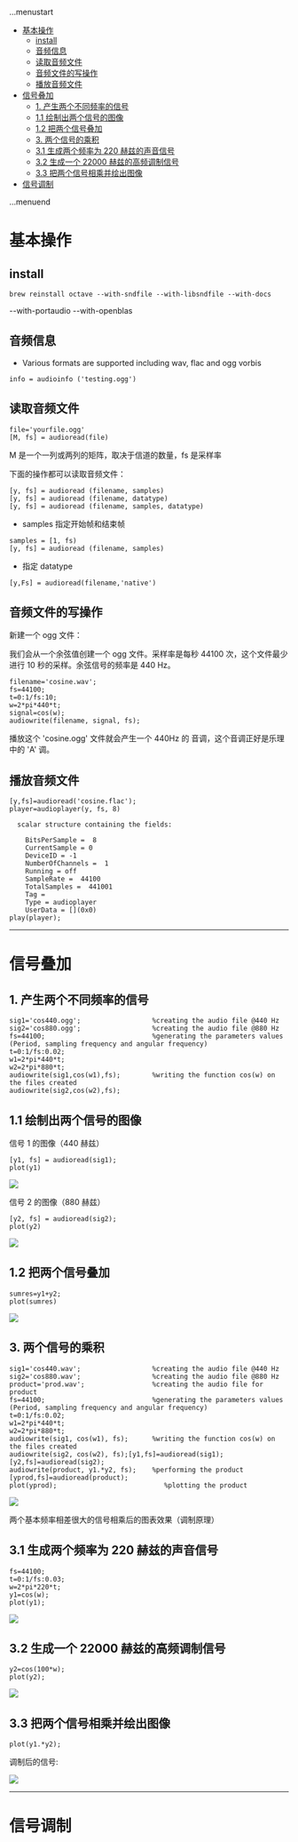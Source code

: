 ...menustart

 - [基本操作](#b7b05952d509c439f94113324ff52318)
     - [install](#19ad89bc3e3c9d7ef68b89523eff1987)
     - [音频信息](#3413dd4049308da2951e7a4e76d5f36f)
     - [读取音频文件](#4e57f1fdd6e72178dedecf98c08602b2)
     - [音频文件的写操作](#1994a8ca2987014975c8f885e42f0efd)
     - [播放音频文件](#168ed667ff59ad9971f9bc226839bc65)
 - [信号叠加](#907979cef2ac1030b1862469aab35c41)
     - [1. 产生两个不同频率的信号](#7859357f85cdd30bf0efeae9e4d5f6ff)
     - [1.1 绘制出两个信号的图像](#529d85ceb420010bbae4ff8ddfc8ac23)
     - [1.2 把两个信号叠加](#777d069853661fb6fb9cd8e67b116e81)
     - [3. 两个信号的乘积](#49bd8db4f8d3299524f11771f93554ce)
     - [3.1 生成两个频率为 220 赫兹的声音信号](#3a964a6ddc88e66ce54d2b99a7614a25)
     - [3.2 生成一个 22000 赫兹的高频调制信号](#de12d6d99cdc4745c70e4ee1a8a92ab1)
     - [3.3 把两个信号相乘并绘出图像](#ae927bd937602b7362bcec1dfd6c75df)
 - [信号调制](#583240736100dab274fa2e9518318d79)

...menuend


<h2 id="b7b05952d509c439f94113324ff52318"></h2>

# 基本操作

<h2 id="19ad89bc3e3c9d7ef68b89523eff1987"></h2>

## install

```
brew reinstall octave --with-sndfile --with-libsndfile --with-docs
```

--with-portaudio --with-openblas


<h2 id="3413dd4049308da2951e7a4e76d5f36f"></h2>

## 音频信息

- Various formats are supported including wav, flac and ogg vorbis


```
info = audioinfo ('testing.ogg')
```

<h2 id="4e57f1fdd6e72178dedecf98c08602b2"></h2>

## 读取音频文件

```
file='yourfile.ogg'
[M, fs] = audioread(file)
```

M 是一个一列或两列的矩阵，取决于信道的数量，fs 是采样率

下面的操作都可以读取音频文件：

```
[y, fs] = audioread (filename, samples)
[y, fs] = audioread (filename, datatype)
[y, fs] = audioread (filename, samples, datatype)
```

 - samples 指定开始帧和结束帧

```
samples = [1, fs)
[y, fs] = audioread (filename, samples)
```

 - 指定 datatype

```
[y,Fs] = audioread(filename,'native')
```

<h2 id="1994a8ca2987014975c8f885e42f0efd"></h2>

## 音频文件的写操作

新建一个 ogg 文件：

我们会从一个余弦值创建一个 ogg 文件。采样率是每秒 44100 次，这个文件最少进行 10 秒的采样。余弦信号的频率是 440 Hz。

```
filename='cosine.wav';
fs=44100;
t=0:1/fs:10;
w=2*pi*440*t;
signal=cos(w);
audiowrite(filename, signal, fs);
```

播放这个 'cosine.ogg' 文件就会产生一个 440Hz 的 音调，这个音调正好是乐理中的 'A' 调。

<h2 id="168ed667ff59ad9971f9bc226839bc65"></h2>

## 播放音频文件

```
[y,fs]=audioread('cosine.flac');
player=audioplayer(y, fs, 8)

  scalar structure containing the fields:

    BitsPerSample =  8
    CurrentSample = 0
    DeviceID = -1
    NumberOfChannels =  1
    Running = off
    SampleRate =  44100
    TotalSamples =  441001
    Tag = 
    Type = audioplayer
    UserData = [](0x0)
play(player);
```

-----

<h2 id="907979cef2ac1030b1862469aab35c41"></h2>

# 信号叠加

<h2 id="7859357f85cdd30bf0efeae9e4d5f6ff"></h2>

## 1. 产生两个不同频率的信号

```
sig1='cos440.ogg';                  %creating the audio file @440 Hz
sig2='cos880.ogg';                  %creating the audio file @880 Hz
fs=44100;                           %generating the parameters values (Period, sampling frequency and angular frequency)
t=0:1/fs:0.02;
w1=2*pi*440*t;
w2=2*pi*880*t;
audiowrite(sig1,cos(w1),fs);        %writing the function cos(w) on the files created
audiowrite(sig2,cos(w2),fs);
```

<h2 id="529d85ceb420010bbae4ff8ddfc8ac23"></h2>

## 1.1 绘制出两个信号的图像

信号 1 的图像（440 赫兹）

```
[y1, fs] = audioread(sig1);
plot(y1)
```

![](https://raw.githubusercontent.com/mebusy/notes/master/imgs/octave_audio_s1.png)

信号 2 的图像（880 赫兹）

```
[y2, fs] = audioread(sig2);
plot(y2)
```

![](https://raw.githubusercontent.com/mebusy/notes/master/imgs/octave_audio_s2.png)


<h2 id="777d069853661fb6fb9cd8e67b116e81"></h2>

## 1.2 把两个信号叠加

```
sumres=y1+y2;
plot(sumres)
```

![](https://raw.githubusercontent.com/mebusy/notes/master/imgs/octave_audio_sum.png)

<h2 id="49bd8db4f8d3299524f11771f93554ce"></h2>

## 3. 两个信号的乘积

```
sig1='cos440.wav';                  %creating the audio file @440 Hz
sig2='cos880.wav';                  %creating the audio file @880 Hz
product='prod.wav';                 %creating the audio file for product
fs=44100;                           %generating the parameters values (Period, sampling frequency and angular frequency)
t=0:1/fs:0.02;
w1=2*pi*440*t;
w2=2*pi*880*t;
audiowrite(sig1, cos(w1), fs);      %writing the function cos(w) on the files created
audiowrite(sig2, cos(w2), fs);[y1,fs]=audioread(sig1);[y2,fs]=audioread(sig2);
audiowrite(product, y1.*y2, fs);    %performing the product
[yprod,fs]=audioread(product);
plot(yprod);                           %plotting the product
```

![](https://raw.githubusercontent.com/mebusy/notes/master/imgs/octave_audio_multiply.png)

两个基本频率相差很大的信号相乘后的图表效果（调制原理）

<h2 id="3a964a6ddc88e66ce54d2b99a7614a25"></h2>

## 3.1 生成两个频率为 220 赫兹的声音信号

```
fs=44100;
t=0:1/fs:0.03;
w=2*pi*220*t;
y1=cos(w);
plot(y1);
```

![](https://raw.githubusercontent.com/mebusy/notes/master/imgs/octave_audio_3.1.png)


<h2 id="de12d6d99cdc4745c70e4ee1a8a92ab1"></h2>

## 3.2 生成一个 22000 赫兹的高频调制信号

```
y2=cos(100*w);
plot(y2);
```

![](https://raw.githubusercontent.com/mebusy/notes/master/imgs/octave_audio_3.2.png)


<h2 id="ae927bd937602b7362bcec1dfd6c75df"></h2>

## 3.3 把两个信号相乘并绘出图像

```
plot(y1.*y2);
```

调制后的信号:

![](https://raw.githubusercontent.com/mebusy/notes/master/imgs/octave_audio_3.3.png)

---

<h2 id="583240736100dab274fa2e9518318d79"></h2>

# 信号调制





